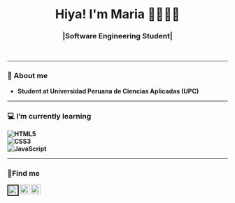 
<h1 align="center"> Hiya! I'm Maria  👋👩🏽‍💻 </h1>
<h3 align="center">|Software Engineering Student|</h3> <br>

---------------------------------------------------------------------------------------------------------------------------------------------------------------------------------

### 📓 About me
-  **Student at Universidad Peruana de Ciencias Aplicadas (UPC)** 
 
---------------------------------------------------------------------------------------------------------------------------------------------------------------------------------

### 💻 I’m currently learning

**![HTML5](https://img.shields.io/badge/-HTML5-000000?style=for-the-badge&logo=HTML5)** <br>
**![CSS3](https://img.shields.io/badge/-CSS3-000000?style=for-the-badge&logo=CSS3)**<br>
**![JavaScript](https://img.shields.io/badge/-JavaScript-000000?style=for-the-badge&logo=javascript)**


---------------------------------------------------------------------------------------------------------------------------------------------------------------------------------
### 📱Find me
<a href="https://twitter.com">
  <img align="left" alt="Maria's Twitter" width="22px" border="2px solid white" src="https://cdn.jsdelivr.net/npm/simple-icons@v3/icons/twitter.svg" />
</a>
<a href="https://www.instagram.com/mitsuki.3107/">
  <img align="left" alt="Marias's Instagram" width="22px" src="https://cdn.jsdelivr.net/npm/simple-icons@v3/icons/instagram.svg" />
</a>
<a href="https://www.facebook.com/Maria-Alexandra-Ahuanari-Murayari/">
  <img align="left" alt="Marias's Instagram" width="22px" src="https://cdn.jsdelivr.net/npm/simple-icons@v3/icons/facebook.svg" />
</a>

